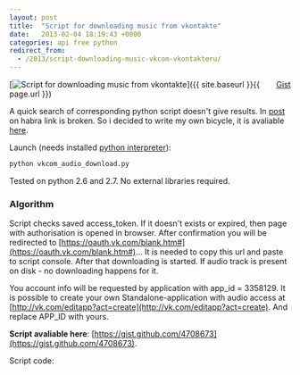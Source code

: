 ```yaml
---
layout: post
title:  "Script for downloading music from vkontakte"
date:   2013-02-04 18:19:43 +0000
categories: api free python
redirect_from:
  - /2013/script-downloading-music-vkcom-vkontakteru/
---
```


<div class="gist-wrp"><div class="github-btn" id="github-btn" style="float:right;"> <a class="gh-btn" id="gh-btn" href="https://gist.github.com/st4lk/4708673" target="_blank"> <span class="gh-ico"></span> <span class="gh-text" id="gh-text">Gist</span> </a></div></div>

[![Script for downloading music from vkontakte](/assets/posts/2013-02-04-script-downloading-music-vkcom-vkontakteru/vk_audio.jpeg "Script for downloading music from vkontakte")]({{ site.baseurl }}{{ page.url }})

A quick search of corresponding python script doesn't give results. In [post](http://habrahabr.ru/post/143860/) on habra link is broken. So i decided to write my own bicycle, it is avaliable [here](https://gist.github.com/4708673).

Launch (needs installed [python interpreter](http://www.python.org/download/releases/2.7.4/)):

```bash
python vkcom_audio_download.py
```

Tested on python 2.6 and 2.7. No external libraries required.

<!--more-->

### Algorithm

Script checks saved access_token. If it doesn't exists or expired, then page with authorisation is opened in browser. After confirmation you will be redirected to [https://oauth.vk.com/blank.htm#](https://oauth.vk.com/blank.htm#)... It is needed to copy this url and paste to script console. After that downloading is started. If audio track is present on disk - no downloading happens for it.

You account info will be requested by application with app_id = 3358129. It is possible to create your own Standalone-application with audio access at [http://vk.com/editapp?act=create](http://vk.com/editapp?act=create). And replace APP_ID with yours.

**Script avaliable here**: [https://gist.github.com/4708673](https://gist.github.com/4708673).

Script code:

<script src="https://gist.github.com/st4lk/4708673.js"></script>
